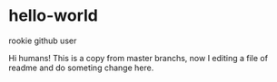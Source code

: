 # hello-world
rookie github user

Hi humans! 
This is a copy from master branchs, now I editing a file of readme and do someting change here.

